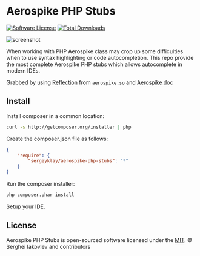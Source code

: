 # Aerospike PHP Stubs

[![Software License](https://img.shields.io/packagist/l/sergeyklay/aerospike-php-stubs.svg?style=flat-square)](LICENSE)
[![Total Downloads](https://img.shields.io/packagist/dt/sergeyklay/aerospike-php-stubs.svg?style=flat-square)](https://packagist.org/packages/sergeyklay/aerospike-php-stubs)

![screenshot](http://i.imgur.com/55EKJIU.png "Screenshot")

When working with PHP Aerospike class may crop up some difficulties when to use syntax highlighting or code autocompletion.
This repo provide the most complete Aerospike PHP stubs which allows autocomplete in modern IDEs.

Grabbed by using [Reflection](http://php.net/manual/en/book.reflection.php) from `aerospike.so`
and [Aerospike doc](https://github.com/aerospike/aerospike-client-php/blob/master/doc/aerospike.md)

## Install

Install composer in a common location:

```bash
curl -s http://getcomposer.org/installer | php
``` 

Create the composer.json file as follows:

```json
{
    "require": {
        "sergeyklay/aerospike-php-stubs": "*"
    }
}
```

Run the composer installer:

```bash
php composer.phar install
```

Setup your IDE.

## License

Aerospike PHP Stubs is open-sourced software licensed under the [MIT](LICENSE).
© Serghei Iakovlev and contributors
